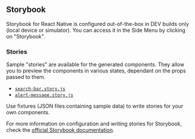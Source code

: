 ## Storybook

Storybook for React Native is configured out-of-the-box in DEV builds only (local device or simulator). You can access it in the Side Menu by clicking on "Storybook".

### Stories

Sample "stories" are available for the generated components. They allow you to preview the components in various states, dependant on the props passed to them.

-   [`search-bar.story.js`](https://github.com/ruddell/ignite-jhipster/blob/53d1d3e9cd5bd4fbba5ca8b20d7334a9b7ad24f4/boilerplate/app/shared/components/search-bar/search-bar.story.js)
-   [`alert-message.story.js`](https://github.com/ruddell/ignite-jhipster/blob/main/boilerplate/app/shared/components/alert-message/alert-message.story.js)

Use fixtures (JSON files containing sample data) to write stories for your own components.

For more information on configuration and writing stories for Storybook, check the [official Storybook documentation](https://storybook.js.org/docs/guides/guide-react-native/).
